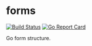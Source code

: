 # forms
[![Build Status](https://travis-ci.org/speedyhoon/frm.svg?branch=master)](https://travis-ci.org/speedyhoon/frm)
[![Go Report Card](https://goreportcard.com/badge/github.com/speedyhoon/frm)](https://goreportcard.com/report/github.com/speedyhoon/frm)

Go form structure.
